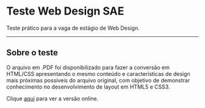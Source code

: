 # Teste Web Design SAE
Teste prático para a vaga de estágio de Web Design.

---

## Sobre o teste
O arquivo em .PDF foi disponibilizado para fazer a conversão em HTML/CSS apresentando o mesmo conteúdo e características de design mais próximas possíveis do arquivo original, com objetivo de demonstrar conhecimento no desenvolvimento de layout em HTML5 e CSS3.

Clique [aqui](https://britomari.github.io/teste-webdesign-sae/) para ver a versão online.